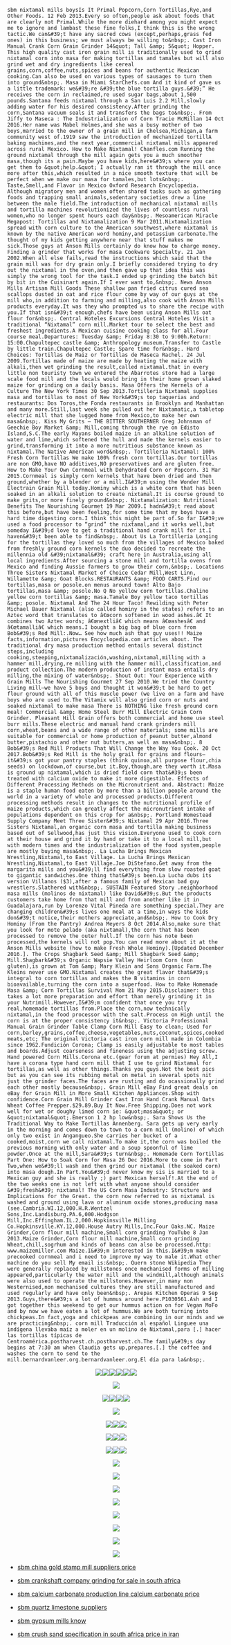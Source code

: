 
```
sbm nixtamal mills boysIs It Primal Popcorn,Corn Tortillas,Rye,and Other Foods. 12 Feb 2013.Every so often,people ask about foods that are clearly not Primal.While the more diehard among you might expect me to ignore and lambast these fine folks,I think this is the wrong tactic.We can&#39;t have any sacred cows (except,perhaps,grass fed ones) in this business; we must always be willing to&nbsp;. Cast Iron Manual Crank Corn Grain Grinder 14&quot; Tall &amp; 5&quot; Hopper. This high quality cast iron grain mill is traditionally used to grind nixtamal corn into masa for making tortillas and tamales but will also grind wet and dry ingredients like cereal grains,corn,coffee,nuts,spices and beans for authentic Mexican cooking.Can also be used on various types of sausages to turn them into ground&nbsp;. Masa in Miami StarChefs.com And it kind of gave us a little trademark: we&#39;re &#39;the blue tortilla guys.&#39;” He receives the corn in reclaimed,re used sugar bags,about 1,500 pounds.Santana feeds nixtamal through a San Luis 2.2 Mill,slowly adding water for his desired consistency.After grinding the corn,Santana vacuum seals it and transfers the bags to&nbsp;. From Jiffy to Maseca : The Industrialization of Corn Tracie McMillan 14 Oct 2016.Her name was Mabel Holmes,and she was a busy mother of two boys,married to the owner of a grain mill in Chelsea,Michigan,a farm community west of.1919 saw the introduction of mechanized tortillA baking machines,and the next year,commercial nixtamal mills appeared across rural Mexico. How to Make Nixtamal! Chanfles.com Running the ground nixtamal through the mill again gets you a much smoother masa,though its a pain.Maybe you have kids,here&#39;s where you can get them to &quot;help.&quot; I actually ran it through the mill once more after this,which resulted in a nice smooth texture that will be perfect when we make our masa for tamales,but lots&nbsp;. Taste,Smell,and Flavor in Mexico Oxford Research Encyclopedia. Although migratory men and women often shared tasks such as gathering foods and trapping small animals,sedentary societies drew a line between the male field.The introduction of mechanical nixtamal mills and tortilla machines revolutionized the lives of countless rural women,who no longer spent hours each day&nbsp;. Mesoamerican Miracle Megapost: Tortillas and Nixtamalization 9 Mar 2011.Nixtamalization spread with corn culture to the American southwest,where nixtamal is known by the native American word hominy,and potassium carbonate.The thought of my kids getting anywhere near that stuff makes me sick.Those guys at Anson Mills certainly do know how to charge money. Finding a grinder that works for masa Cookware Specialty. 21 Jan 2002.When all else fails,read the instructions which said that the grain mill was for dry grain only.I briefly considered trying to dry out the nixtamal in the oven,and then gave up that idea this was simply the wrong tool for the task.I ended up grinding the batch bit by bit in the Cuisinart again.If I ever want to,&nbsp;. News Anson Mills Artisan Mill Goods These shallow pan fried citrus cured sea scallops dusted in oat and rice flour come by way of our guys at the mill who,in addition to farming and milling,also cook with Anson Mills products everyday.It was they who prompted us to share the recipe with you.If that isn&#39;t enough,chefs have been using Anson Mills oat flour for&nbsp;. Central Hoteles Excursions Central Hoteles Visit a traditional “Nixtamal” corn mill.Market tour to select the best and freshest ingredients.A Mexican cuisine cooking class for all.Four course meal.Departures: Tuesday &amp; Friday 8:30 to 9:00h.Return: 15:00.Chapultepec castle &amp; Anthropology museum.Transfer to Castle by little train.Chapultepec Castle; Spare time for&nbsp;. Hard Choices: Tortillas de Maiz or Tortillas de Maseca Rachel. 24 Jul 2009.Tortillas made of maize are made by heating the maize with alkali,then wet grinding the result,called nixtamal.that in every little non touristy town we entered the Abarrotes store had a large scale food mill and the locals would bring in their home grown slaked maize for grinding on a daily basis. Masa Offers the Kernels of a Culture The New York Times 30 Sep 2013.Tortilleria Nixtamal supplies masa and tortillas to most of New York&#39;s top taquerias and restaurants: Dos Toros,the Fonda restaurants in Brooklyn and Manhattan and many more.Still,last week she pulled out her Nixtamatic,a tabletop electric mill that she lugged home from Mexico,to make her own masa&nbsp;. Kiss My Grits — THE BITTER SOUTHERNER Greg Johnsman of Geechie Boy Market &amp; Mill,coming through the rye on Edisto Island,S.C.The early Mayans boiled maize in an alkaline solution of water and lime,which softened the hull and made the kernels easier to grind,transforming it into a more nutritious substance known as nixtamal.The Native American word&nbsp;. Tortilleria Nixtamal: 100% Fresh Corn Tortillas We make 100% fresh corn tortillas.Our tortillas are non GMO,have NO additives,NO preservatives and are gluten free. How to Make Your Own Cornmeal with Dehydrated Corn or Popcorn. 31 Mar 2015.Cornmeal is simply corn kernels that have been dried and then ground,whether by a blender or a mill.I&#39;m using the Wonder Mill Electrain Grain Mill today.Hominy which is a white corn that has been soaked in an alkali solution to create nixtamal.It is course ground to make grits,or more finely ground&nbsp;. Nixtamalization: Nutritional Benefits The Nourishing Gourmet 19 Mar 2009.I hadn&#39;t read about this before,but have been feeling,for some time that my boys have a hard time digesting corn.I think this might be part of.So far I&#39;ve used a food processor to “grind” the nixtamal,and it works well,but someday I&#39;d love to get a traditional hand crank mill for it.I haven&#39;t been able to find&nbsp;. About Us La Tortilleria Longing for the tortillas they loved so much from the villages of Mexico baked from freshly ground corn kernels the duo decided to recreate the millennia old &#39;nixtamal&#39; craft here in Australia,using all local ingredients.After sourcing a stone mill and tortilla ovens from Mexico and finding Aussie farmers to grow their corn,&nbsp;. Locations Three Sisters Nixtamal Market of Choice Cedar Mill,West Linn, Willamette &amp; Goat Blocks.RESTAURANTS &amp; FOOD CARTS.Find our tortillas,masa or posole.on menus around town! Alto Bajo tortillas,masa &amp; posole.No Q No yellow corn tortillas.Chalino yellow corn tortillas &amp; masa.Tamale Boy yellow taco tortillas &amp; posole. Nixtamal And The 24 Hour Taco! Rewilding with Peter Michael Bauer Nixtamal (also called hominy in the states) refers to an Aztec word that translates to â€œcorn softened in wood ashes.â€ It combines two Aztec words; â€œnextliâ€ which means â€œashesâ€ and â€œtamalliâ€ which means.I bought a big bag of blue corn from Bob&#39;s Red Mill:.Now… See how much ash that guy uses!! Maize facts,information,pictures Encyclopedia.com articles about. The traditional dry masa production method entails several distinct steps,including cooking,steeping,nixtamalización,washing,nixtamal,milling with a hammer mill,drying,re milling with the hammer mill,classification,and product collection.The modern production of instant masa entails dry milling,the mixing of water&nbsp;. Shout Out: Your Experience with Grain Mills The Nourishing Gourmet 27 Sep 2010.We tried the Country Living mill—we have 5 boys and thought it won&#39;t be hard to get flour ground with all of this muscle power (we live on a farm and have boys who are used to.The Vitamix will also grind corn or nuts and soaked nixtamal to make masa There is NOTHING like fresh ground corn meal! Commercial &amp; Home Steel Burr Mill Electric Grain Corn Grinder. Pleasant Hill Grain offers both commercial and home use steel burr mills.These electric and manual hand crank grinders mill corn,wheat,beans and a wide range of other materials; some mills are suitable for commercial or home production of peanut butter,almond butter,pistachio and other nut butters,as well as masa&nbsp;. 8 Bob&#39;s Red Mill Products That Will Change the Way You Cook. 20 Oct 2017.Bob&#39;s Red Mill is the holy grail for grains and flours—it&#39;s got your pantry staples (think quinoa,all purpose flour,chia seeds) on lockdown,of course,but it.Boy,though,are they worth it.Masa is ground up nixtamal,which is dried field corn that&#39;s been treated with calcium oxide to make it more digestible. Effects of Different Processing Methods on the Micronutrient and. Abstract: Maize is a staple human food eaten by more than a billion people around the world in a variety of whole and processed products.Different processing methods result in changes to the nutritional profile of maize products,which can greatly affect the micronutrient intake of populations dependent on this crop for a&nbsp;. Portland Homestead Supply Company Meet Three Sister&#39;s Nixtamal 29 Apr 2016.Three Sisters Nixtamal,an organic corn masa and tortilla making business based out of Sellwood,has just this vision.Everyone used to cook corn at their house and grind it by hand or take it to a local mill,but with modern times and the industrialization of the food system,people are mostly buying masa&nbsp;. La Lucha Brings Mexican Wrestling,Nixtamal,to East Village. La Lucha Brings Mexican Wrestling,Nixtamal,to East Village.Joe DiStefano.Get away from the margarita mills and you&#39;ll find everything from slow roasted goat to gigantic sandwiches.One thing that&#39;s been.La Lucha dubs its version Villanos ($3),after a famous family of Mexican bad guy wrestlers.Slathered with&nbsp;. SUSTAIN Featured Story .neighborhood masa mills (molinos de nixtamal) like David&#39;s.But the products customers take home from that mill and from another like it in Guadalajara,run by Lorenzo Vital Pineda are something special.They are changing children&#39;s lives one meal at a time,in ways the kids don&#39;t notice,their mothers appreciate,and&nbsp;. How to Cook Dry Hominy (From the Pantry) Andrea Meyers 8 Oct 2014.Also,make sure that you look for mote pelado (aka nixtamal),the corn that has been processed to remove the outer hull.If the corn has note been processed,the kernels will not pop.You can read more about it at the Anson Mills website (how to make Fresh Whole Hominy).[Updated December 2016.]. The Crops Shagbark Seed &amp; Mill Shagbark Seed &amp; Mill.Shagbark&#39;s Organic Wapsie Valley Heirloom Corn (non gluten),is grown at Tom &amp; Mary Klein and Sons Organic Farm.The Kleins never use GMO.Nixtamal creates the great flavor that&#39;s integral to corn tortillas and makes the B vitamins in corn bioavailable,turning the corn into a superfood. How to Make Homemade Masa &amp; Corn Tortillas Survival Mom 21 May 2015.Disclaimer: this takes a lot more preparation and effort than merely grinding it in your Nutrimill.However,I&#39;m confident that once you try real,homemade tortillas from.Place the corn,now technically nixtamal,in the food processor with the salt.Process on High until the corn is at the proper consistency it&nbsp;. Victoria Professional Manual Grain Grinder Table Clamp Corn Mill Easy to clean; Used for corn,barley,grains,coffee,cheese,vegetables,nuts,coconut,spices,cooked meats,etc; The original Victoria cast iron corn mill made in Colombia since 1962.Fundición Corona; Clamp is easily adjustable to most tables and boards.Adjust coarseness and fineness using the adjusting screw. Hand powered Corn Mills.Corona etc.(gear forum at permies) Hey All,I have a corona type hand corn mill that I use to grind Nixtamal for tortillas,as well as other things.Thanks you guys.Not the best pics but as you can see its rubbing metal on metal in several spots nit just the grinder faces.The faces are rusting and do ocassionally grind each other mostly because&nbsp;. Grain Mill eBay Find great deals on eBay for Grain Mill in More Small Kitchen Appliances.Shop with confidence.Corn Grain Mill Grinder Cast Iron Hand Crank Manual Oats Wheat Coffee Prepper.$29.89.Buy It Now.Free Shipping.Does not work well for wet or doughy limed corn ie: &quot;masa&quot; or &quot;nixtamal&quot;.Emerson 1 2 hp low&nbsp;. Sara Shows Us the Traditional Way to Make Tortillas Annenberg. Sara gets up very early in the morning and comes down to town to a corn mill (molino) of which only two exist in Angangueo.She carries her bucket of a cooked,moist,corn we call nixtamal.To make it,the corn was boiled the previous morning with only water and a soup spoonful of lime powder.Once at the mill,Sara&#39;s turn&nbsp;. Homemade Corn Tortillas Part One: How to Soak Corn for Masa 26 Dec 2016.More to come in Part Two,when we&#39;ll wash and then grind our nixtamal (the soaked corn) into masa dough.In Part.You&#39;d never know my sis is married to a Mexican guy and she is really ;) part Mexican herself!.At the end of the two weeks one is not left with what anyone should consider &#39;fresh&#39; nixtamal! The US Corn Masa Industry: Structure and Implications for the Great. the corn now referred to as nixtamal is washed and ground using lava or aluminum oxide stones,producing masa (see.Cambria.WI.12,000.H.R.Wentzel Sons,Inc.Landisburg.PA.6,000.Hodgson Mill,Inc.Effingham.IL.2,000.Hopkinsville Milling Co.Hopkinsville.KY.12,000.House Autry Mills,Inc.Four Oaks.NC. Maize Grinder,Corn flour mill machine,Small corn grinding YouTube 8 Jan 2013.Maize Grinder,Corn flour mill machine,Small corn grinding Wheat,chill,sogrhum and kinds of beans can also be processed.http: www.maizemiller.com Maize.I&#39;m interested in this.I&#39;m make precooked cornmeal and i need to improve my way to male it.What other machine do you sell My email is:&nbsp;. Quern stone Wikipedia They were generally replaced by millstones once mechanised forms of milling appeared,particularly the water mill and the windmill,although animals were also used to operate the millstones.However,in many non Westernised,non mechanised cultures they are still manufactured and used regularly and have only been&nbsp;. Arepas Kitchen Operas 9 Sep 2013.Guys,there&#39;s a lot of hummus around here.P1030561.Ash and I got together this weekend to get our hummus action on for Vegan MoFo and by now we have eaten a lot of hummus.We are both turning into chickpeas.In fact,yoga and chickpeas are combining in our minds and we are practicing&nbsp;. corn mill Traducción al español Linguee una indígena llevaba maíz a moler en un molino de Nixtamal,para [.] hacer las tortillas típicas de Centroamérica.postharvest.ch.postharvest.ch.The family&#39;s day begins at 7:30 am when Claudia gets up,prepares.[.] the coffee and washes the corn to send to the mill.bernardvanleer.org.bernardvanleer.org.El día para la&nbsp;. 
```

<div align="center">
  
<a rel="nofollow" href="https://m.shibang-china.com?f=github&k=sbm+nixtamal+mills+boys"><img src="https://static.shibang-china.com/en/l.png"></a><img src="https://static.shibang-china.com/en/hw.png"><a rel="nofollow" href="https://m.shibang-china.com/product/?f=github&k=sbm+nixtamal+mills+boys"><img src="https://static.shibang-china.com/en/p.png"></a><a rel="nofollow" href="https://m.shibang-china.com/cases/?f=github&k=sbm+nixtamal+mills+boys"><img src="https://static.shibang-china.com/en/c.png"></a><a rel="nofollow" href="https://m.shibang-china.com/news/?f=github&k=sbm+nixtamal+mills+boys"><img src="https://static.shibang-china.com/en/n.png"></a><a rel="nofollow" href="https://m.shibang-china.com?f=github&k=sbm+nixtamal+mills+boys"><img src="https://static.shibang-china.com/en/m.png"></a>

<a rel="nofollow" href="https://m.shibang-china.com/product/?f=github&k=sbm+nixtamal+mills+boys"><img src="https://static.shibang-china.com/en/b.jpg"></a>
  
<a rel="nofollow" href="https://m.shibang-china.com/solution-aggregate.html?f=github&k=sbm+nixtamal+mills+boys"><img src="https://static.shibang-china.com/en/a.jpg"></a><a rel="nofollow" href="https://m.shibang-china.com/solution-mine.html?f=github&k=sbm+nixtamal+mills+boys"><img src="https://static.shibang-china.com/en/m.jpg"></a><a rel="nofollow" href="https://m.shibang-china.com/solution-mill.html?f=github&k=sbm+nixtamal+mills+boys"><img src="https://static.shibang-china.com/en/g.jpg"></a><a rel="nofollow" href="https://m.shibang-china.com/solution-epc.html?f=github&k=sbm+nixtamal+mills+boys"><img src="https://static.shibang-china.com/en/e.jpg"></a>

<a rel="nofollow" href="https://m.shibang-china.com/product/?f=github&k=sbm+nixtamal+mills+boys"><img src="https://static.shibang-china.com/en/a-p.png"></a>

<a rel="nofollow" href="https://m.shibang-china.com/product/crusher/c6x.html?f=github&k=sbm+nixtamal+mills+boys"><img src="https://static.shibang-china.com/en/j.jpg"></a><a rel="nofollow" href="https://m.shibang-china.com/product/crusher/ci5x.html?f=github&k=sbm+nixtamal+mills+boys"><img src="https://static.shibang-china.com/en/i.jpg"></a><a rel="nofollow" href="https://m.shibang-china.com/product/crusher/hst.html?f=github&k=sbm+nixtamal+mills+boys"><img src="https://static.shibang-china.com/en/c.jpg"></a>

<a rel="nofollow" href="https://m.shibang-china.com/product/mill/mtw.html?f=github&k=sbm+nixtamal+mills+boys"><img src="https://static.shibang-china.com/en/mtw.jpg"></a><a rel="nofollow" href="https://m.shibang-china.com/product/mill/scm.html?f=github&k=sbm+nixtamal+mills+boys"><img src="https://static.shibang-china.com/en/scm.jpg"></a><a rel="nofollow" href="https://m.shibang-china.com/product/mill/lm.html?f=github&k=sbm+nixtamal+mills+boys"><img src="https://static.shibang-china.com/en/lm.jpg"></a>

<a rel="nofollow" href="https://m.shibang-china.com/product/sand/vsi6x.html?f=github&k=sbm+nixtamal+mills+boys"><img src="https://static.shibang-china.com/en/6x.jpg"></a><a rel="nofollow" href="https://m.shibang-china.com/product/sand/vu.html?f=github&k=sbm+nixtamal+mills+boys"><img src="https://static.shibang-china.com/en/vu.jpg"></a><a rel="nofollow" href="https://m.shibang-china.com/product/mobile/klun.html?f=github&k=sbm+nixtamal+mills+boys"><img src="https://static.shibang-china.com/en/k.jpg"></a>

<a rel="nofollow" href="https://m.shibang-china.com/cases/?f=github&k=sbm+nixtamal+mills+boys"><img src="https://static.shibang-china.com/en/case.png"></a>

<a rel="nofollow" href="https://m.shibang-china.com/cases/aggregate/202.html?f=github&k=sbm+nixtamal+mills+boys"><img src="https://static.shibang-china.com/en/c-1.jpg"></a>

<a rel="nofollow" href="https://m.shibang-china.com/cases/aggregate/203.html?f=github&k=sbm+nixtamal+mills+boys"><img src="https://static.shibang-china.com/en/c-2.jpg"></a>

<a rel="nofollow" href="https://m.shibang-china.com/cases/mill/123.html?f=github&k=sbm+nixtamal+mills+boys"><img src="https://static.shibang-china.com/en/c-3.jpg"></a>

<a rel="nofollow" href="https://m.shibang-china.com/contact_us.html?f=github&k=sbm+nixtamal+mills+boys"><img src="https://static.shibang-china.com/en/contact.png"></a>

<a rel="nofollow" href="https://swt.shibang-china.com/?f=github&k=sbm+nixtamal+mills+boys"><img src="https://static.shibang-china.com/en/chat.png"></a>

<a rel="nofollow" href="https://whatsapp.shibangsoft.com/WhatsApp.php?f=github&k=sbm+nixtamal+mills+boys"><img src="https://static.shibang-china.com/en/whatsapp.png"></a>

<a rel="nofollow" href="https://m.shibang-china.com/?f=github&k=sbm+nixtamal+mills+boys"><img src="https://static.shibang-china.com/en/website.png"></a>

</div>


* [sbm china gold stamp mill suppliers price](sbm%20china%20gold%20stamp%20mill%20suppliers%20price.md)

* [sbm crankshaft company grinding for sale in south africa](sbm%20crankshaft%20company%20grinding%20for%20sale%20in%20south%20africa.md)

* [sbm calcium carbonate production line calcium carbonate price](sbm%20calcium%20carbonate%20production%20line%20calcium%20carbonate%20price.md)

* [sbm quartz limestone suppliers](sbm%20quartz%20limestone%20suppliers.md)

* [sbm gypsum mills know](sbm%20gypsum%20mills%20know.md)

* [sbm crush sand specification in south africa price in iran](sbm%20crush%20sand%20specification%20in%20south%20africa%20price%20in%20iran.md)